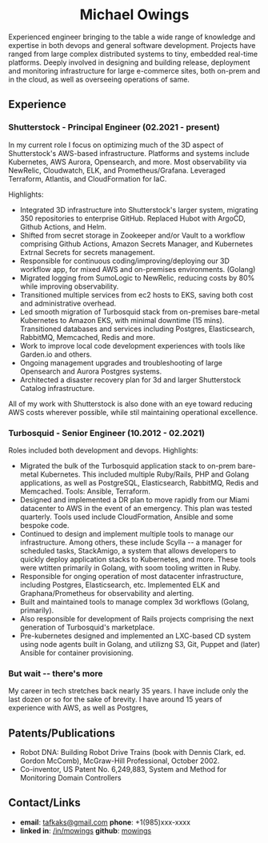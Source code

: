<h1 align="center"> Michael Owings </h1>

 Experienced engineer bringing to the table a wide range of knowledge and expertise in both devops and general software development. Projects have ranged from large complex distributed systems to tiny, embedded real-time platforms. Deeply involved in designing and building release, deployment and monitoring infrastructure for large e-commerce sites, both on-prem and in the cloud, as well as overseeing operations of same.

## Experience
### Shutterstock - Principal Engineer (02.2021 - present)

In my current role I focus on optimizing much of the 3D aspect of Shutterstock's AWS-based infrastructure. Platforms and systems include Kubernetes, AWS Aurora, Opensearch, and more. Most observability via NewRelic, Cloudwatch, ELK, and Prometheus/Grafana. Leveraged Terraform, Atlantis, and CloudFormation for IaC.

Highlights:

- Integrated 3D infrastructure into Shutterstock's larger system, migrating 350 repositories to enterprise GitHub. Replaced Hubot with ArgoCD, Github Actions, and Helm. 
- Shifted from secret storage in Zookeeper and/or Vault to a workflow comprising Github Actions, Amazon Secrets Manager, and Kubernetes Extrnal Secrets for secrets management.
- Responsible for continuous coding/improving/deploying our 3D workflow app, for mixed AWS and on-premises environments. (Golang)
- Migrated logging from SumoLogic to NewRelic, reducing costs by 80% while improving observability.
- Transitioned multiple services from ec2 hosts to EKS, saving both cost and administrative overhead.
- Led smooth migration of Turbosquid stack from on-premises bare-metal Kubernetes to Amazon EKS, with minimal downtime (15 mins). Transitioned databases and services including Postgres, Elasticsearch, RabbitMQ, Memcached, Redis and more.
- Work to improve local code development experiences with tools like Garden.io and others.
- Ongoing management upgrades and troubleshooting of large Opensearch and Aurora Postgres systems.
- Architected a disaster recovery plan for 3d and larger Shutterstock Catalog infrastructure.

All of my work with Shutterstock is also done with an eye toward reducing AWS costs wherever possible, while stil maintaining operational excellence.

### Turbosquid - Senior Engineer (10.2012 - 02.2021)

Roles included both development and devops. Highlights:

- Migrated the bulk of the Turbosquid application stack to on-prem bare-metal Kubernetes. This included multiple Ruby/Rails, PHP and Golang applications, as well as PostgreSQL, Elasticsearch, RabbitMQ, Redis and Memcached. Tools: Ansible, Terraform.
- Designed and implemented a DR plan to move rapidly from our Miami datacenter to AWS in the event of an emergency. This plan was tested quarterly. Tools used include CloudFormation, Ansible and some bespoke code.
- Continued to design and implement multiple tools to manage our infrastructure. Among others, these include Scylla -- a manager for scheduled tasks, StackAmigo, a system that allows developers to quickly deploy application stacks to Kubernetes,  and more. These tools were wtitten primarily in Golang, with soom tooling written in Ruby.
- Responsible for onging operation of most datacenter infrastructure, including Postgres, Elasticsearch, etc. Implemented ELK and Graphana/Prometheus for observability and alerting.
- Built and maintained tools to manage complex 3d workflows (Golang, primarily). 
- Also responsible for development of Rails projects comprising the next generation of Turbosquid's marketplace.
- Pre-kubernetes designed and implemented an LXC-based CD system using node agents built in Golang, and utilizng S3, Git, Puppet and (later) Ansible for container provisioning.

### But wait -- there's more
My career in tech stretches back nearly 35 years. I have include only the last dozen or so for the sake of brevity. I have around 15 years of experience with AWS, as well as Postgres, 

## Patents/Publications

* Robot DNA: Building Robot Drive Trains (book with Dennis Clark, ed. Gordon McComb), McGraw-Hill Professional, October 2002.
* Co-inventor, US Patent No. 6,249,883, System and Method for Monitoring Domain Controllers

## Contact/Links ### 
* **email**: tafkaks@gmail.com **phone**: +1(985)xxx-xxxx
* **linked in**: [/in/mowings](https://www.linkedin.com/in/michael-owings-a346227/) **github**: [mowings](https://github.com/mowings)

